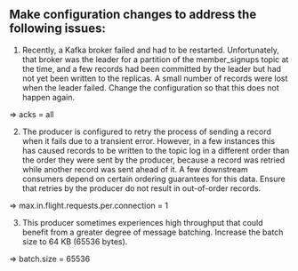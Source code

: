 ## Make configuration changes to address the following issues:

1) Recently, a Kafka broker failed and had to be restarted. Unfortunately, that broker was the leader for a partition of
   the member_signups topic at the time, and a few records had been committed by the leader but had not yet been written
   to the replicas. A small number of records were lost when the leader failed. Change the configuration so that 
   this does not happen again.

=> acks = all

2) The producer is configured to retry the process of sending a record when it fails due to a transient error. However,
   in a few instances this has caused records to be written to the topic log in a different order than the order 
   they were sent by the producer, because a record was retried while another record was sent ahead of it. A few 
   downstream consumers depend on certain ordering guarantees for this data. Ensure that retries by the producer do 
   not result in out-of-order records.

=> max.in.flight.requests.per.connection = 1

3) This producer sometimes experiences high throughput that could benefit from a greater degree of message batching.
   Increase the batch size to 64 KB (65536 bytes).

=> batch.size = 65536
